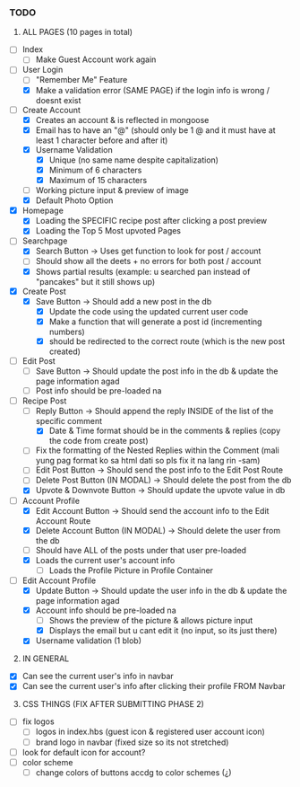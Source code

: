 ### **TODO**
1. ALL PAGES (10 pages in total)
- [ ] Index
  - [ ] Make Guest Account work again
- [ ] User Login
  - [ ] "Remember Me" Feature
  - [X] Make a validation error (SAME PAGE) if the login info is wrong / doesnt exist 
- [ ] Create Account
  - [x] Creates an account & is reflected in mongoose
  - [x] Email has to have an "@" (should only be 1 @ and it must have at least 1 character before and after it)
  - [x] Username Validation
    - [x] Unique (no same name despite capitalization)
    - [x] Minimum of 6 characters
    - [x] Maximum of 15 characters
  - [ ] Working picture input & preview of image
  - [x] Default Photo Option
- [X] Homepage
  - [X] Loading the SPECIFIC recipe post after clicking a post preview
  - [X] Loading the Top 5 Most upvoted Pages
- [ ] Searchpage
  - [x] Search Button -> Uses get function to look for post / account
  - [ ] Should show all the deets + no errors for both post / account
  - [x] Shows partial results (example: u searched pan instead of "pancakes" but it still shows up)
- [x] Create Post
  - [x] Save Button -> Should add a new post in the db
    - [x] Update the code using the updated current user code
    - [x] Make a function that will generate a post id (incrementing numbers)
    - [X] should be redirected to the correct route (which is the new post created)
- [ ] Edit Post
  - [ ] Save Button -> Should update the post info in the db & update the page information agad
  - [ ] Post info should be pre-loaded na
- [ ] Recipe Post
  - [ ] Reply Button -> Should append the reply INSIDE of the list of the specific comment
    - [x] Date & Time format should be in the comments & replies (copy the code from create post)
  - [ ] Fix the formatting of the Nested Replies within the Comment (mali yung pag format ko sa html dati so pls fix it na lang rin -sam)
  - [ ] Edit Post Button -> Should send the post info to the Edit Post Route
  - [ ] Delete Post Button (IN MODAL) -> Should delete the post from the db
  - [X] Upvote & Downvote Button -> Should update the upvote value in db
- [ ] Account Profile
  - [X] Edit Account Button -> Should send the account info to the Edit Account Route
  - [X] Delete Account Button (IN MODAL) -> Should delete the user from the db
  - [ ] Should have ALL of the posts under that user pre-loaded
  - [X] Loads the current user's account info
    - [ ] Loads the Profile Picture in Profile Container
- [ ] Edit Account Profile
  - [X] Update Button -> Should update the user info in the db & update the page information agad
  - [X] Account info should be pre-loaded na
    - [ ] Shows the preview of the picture & allows picture input
    - [X] Displays the email but u cant edit it (no input, so its just there)
  - [x] Username validation (1 blob)
2. IN GENERAL
- [X] Can see the current user's info in navbar
- [X] Can see the current user's info after clicking their profile FROM Navbar

3. CSS THINGS (FIX AFTER SUBMITTING PHASE 2)
- [ ] fix logos
  - [ ] logos in index.hbs (guest icon & registered user account icon)
  - [ ] brand logo in navbar (fixed size so its not stretched)
- [ ] look for default icon for account?
- [ ] color scheme
  - [ ] change colors of buttons accdg to color schemes (¿)

